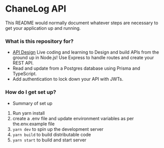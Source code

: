 # ChaneLog API

This README would normally document whatever steps are necessary to get your
application up and running.

### What is this repository for?

- [API Design](https://frontendmasters.com/courses/api-design-nodejs-v4/) Live
  coding and learning to Design and build APIs from the ground up in Node.js!
  Use Express to handle routes and create your REST API.
- Read and update from a Postgres database using Prisma and TypeScript.
- Add authentication to lock down your API with JWTs.

### How do I get set up?

- Summary of set up

1. Run yarn install
2. create a .env file and update environment variables as per the.env.example
   file
3. `yarn dev` to spin up the development server
4. `yarn build` to build distributable code
5. `yarn start` to build and start server
